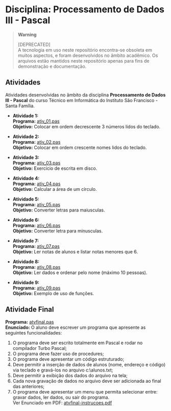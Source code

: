 # Disciplina: Processamento de Dados III - Pascal

> **Warning**
> 
> [DEPRECATED]  
> A tecnologia em uso neste repositório encontra-se obsoleta em muitos aspectos, e foram desenvolvidos no âmbito acadêmico. Os arquivos estão mantidos neste repositório apenas para fins de demonstração e documentação. 

## Atividades

Atividades desenvolvidas no âmbito da disciplina **Processamento de Dados III - Pascal** do curso Técnico em Informática do Instituto São Francisco - Santa Família.

* **Atividade 1:**  
  **Programa:** [ativ_01.pas](src/ativ_01.pas)  
  **Objetivo:** Colocar em ordem decrescente 3 números lidos do teclado.

* **Atividade 2:**  
  **Programa:** [ativ_02.pas](src/ativ_02.pas)  
  **Objetivo:** Colocar em ordem crescente nomes lidos do teclado.  

* **Atividade 3:**  
  **Programa:** [ativ_03.pas](src/ativ_03.pas)  
  **Objetivo:** Exercício de escrita em disco.
  
* **Atividade 4:**  
  **Programa:** [ativ_04.pas](src/ativ_04.pas)  
  **Objetivo:** Calcular a área de um círculo.
  
* **Atividade 5:**  
  **Programa:** [ativ_05.pas](src/ativ_05.pas)  
  **Objetivo:** Converter letras para maiusculas.

* **Atividade 6:**  
  **Programa:** [ativ_06.pas](src/ativ_06.pas)  
  **Objetivo:** Converter letra para minusculas.

* **Atividade 7:**  
  **Programa:** [ativ_07.pas](src/ativ_07.pas)  
  **Objetivo:** Ler notas de alunos e listar notas menores que 6.

* **Atividade 8:**  
  **Programa:** [ativ_08.pas](src/ativ_08.pas)  
  **Objetivo:** Ler dados e ordenar pelo nome (máximo 10 pessoas).

* **Atividade 9:**  
  **Programa:** [ativ_09.pas](src/ativ_09.pas)  
  **Objetivo:** Exemplo de uso de funções.
  
## Atividade Final

**Programa:** [atvfinal.pas](src/ativfinal.pas)  
**Enunciado:** O aluno deve escrever um programa que apresente as seguintes funcionalidades:  
1. O programa deve ser escrito totalmente em Pascal e rodar no compilador Turbo Pascal;
2. O programa deve fazer uso de procedures;
3. O programa deve apresentar um código estruturado;
4. Deve permitir a inserção de dados de alunos (nome, endereço e código) via teclado e gravá-los no arquivo c:\alunos.txt;
5. Deve permitir a exibição dos dados do arquivo na tela;
6. Cada nova gravação de dados no arquivo deve ser adicionada ao final das anteriores; 
7. O programa deve apresentar um menu que permita selecionar entre: gravar dados, ler dados, ou sair do programa.  
Ver Enunciado em PDF: [atvfinal-instrucoes.pdf](src/atvfinal-instrucoes.pdf)
